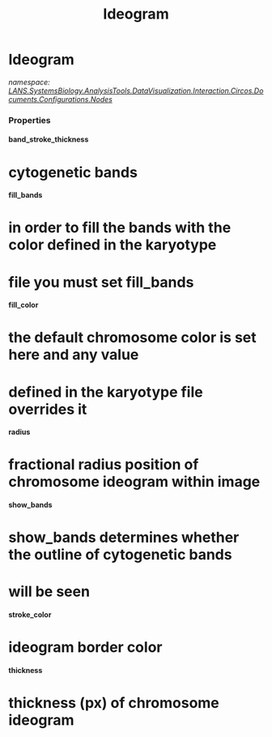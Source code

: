 ﻿---
title: Ideogram
---

# Ideogram
_namespace: [LANS.SystemsBiology.AnalysisTools.DataVisualization.Interaction.Circos.Documents.Configurations.Nodes](N-LANS.SystemsBiology.AnalysisTools.DataVisualization.Interaction.Circos.Documents.Configurations.Nodes.html)_





### Properties

#### band_stroke_thickness
# cytogenetic bands
#### fill_bands
# in order to fill the bands with the color defined in the karyotype
 # file you must set fill_bands
#### fill_color
# the default chromosome color is set here and any value
 # defined in the karyotype file overrides it
#### radius
# fractional radius position of chromosome ideogram within image
#### show_bands
# show_bands determines whether the outline of cytogenetic bands
 # will be seen
#### stroke_color
# ideogram border color
#### thickness
# thickness (px) of chromosome ideogram


